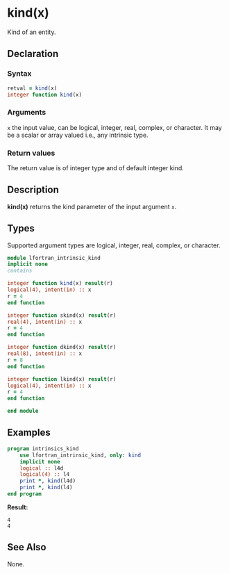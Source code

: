 # kind(x)

Kind of an entity.

## Declaration

### Syntax

```fortran
retval = kind(x)
integer function kind(x)
```

### Arguments

`x` the input value, can be logical, integer, real, complex, or character. It
may be a scalar or array valued i.e., any intrinsic type.

### Return values

The return value is of integer type and of default integer kind.

## Description

**kind(x)** returns the kind parameter of the input argument `x`.

## Types

Supported argument types are logical, integer, real, complex, or character.

```fortran
module lfortran_intrinsic_kind
implicit none
contains

integer function kind(x) result(r)
logical(4), intent(in) :: x
r = 4
end function

integer function skind(x) result(r)
real(4), intent(in) :: x
r = 4
end function

integer function dkind(x) result(r)
real(8), intent(in) :: x
r = 8
end function

integer function lkind(x) result(r)
logical(4), intent(in) :: x
r = 4
end function

end module
```

## Examples

```fortran
program intrinsics_kind
    use lfortran_intrinsic_kind, only: kind
    implicit none
	logical :: l4d
	logical(4) :: l4
	print *, kind(l4d)
	print *, kind(l4)
end program
```

**Result:**

```
4
4
```

## See Also

None.
